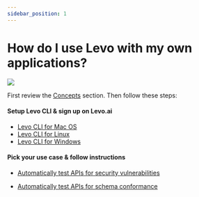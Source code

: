 ```yaml
---
sidebar_position: 1
---
```


# How do I use Levo with my own applications?

![](../../../assets/api.svg)


First review the [Concepts][concepts] section. Then follow these steps:

#### Setup Levo CLI & sign up on Levo.ai
* [Levo CLI for Mac OS][mac]
* [Levo CLI for Linux][linux]
* [Levo CLI for Windows][windows]

#### Pick your use case & follow instructions

* [Automatically test APIs for security vulnerabilities][use-my-app-for-security-tests]

* [Automatically test APIs for schema conformance][use-my-app-for-schema-tests]



[concepts]: /guides/security-testing/concepts/concepts
[mac]: /security-testing/levo-cli/levo-cli-for-mac-os.md
[linux]: /security-testing/levo-cli/levo-cli-for-linux.md
[windows]: /security-testing/levo-cli/levo-cli-for-windows.md

[use-my-app-for-schema-tests]: test-app-schema-conformance.md
[use-my-app-for-security-tests]: test-app-security/choices.md


